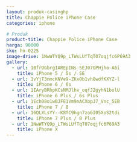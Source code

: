```yaml
---
layout: produk-casinghp
title: Chappie Police iPhone Case
categories: iphone

# Produk
product-title: Chappie Police iPhone Case
harga: 90000
sku: hn-0225
image-drive: 1NwWTYQ9p_LTWsLUfTqT07oqjfc6P69A3
gallery:
  - url: 1BfrOGbrgIAREpINs-SEJ07GPHjho-A6i
    title: iPhone 5 / 5s / SE
  - url: 1vYjT3nmcKNVe9-ZKxOb1vh8wdfKXYZ-l
    title: iPhone 6 / 6s
  - url: 1IAryBRhpKCsNMJlhv_oqfJ2gyhN1bolU
    title: iPhone 6 Plus / 6s Plus
  - url: 1Ech08o1wBJFE1Vm9nACXopJ7_Vnc_5EB
    title: iPhone 7 / 8
  - url: 16QLXLsYY--K8fC9hgn7zo6I05XoS2tdi
    title: iPhone 7 Plus / 8 Plus
  - url: 1NwWTYQ9p_LTWsLUfTqT07oqjfc6P69A3
    title: iPhone X
---
```

